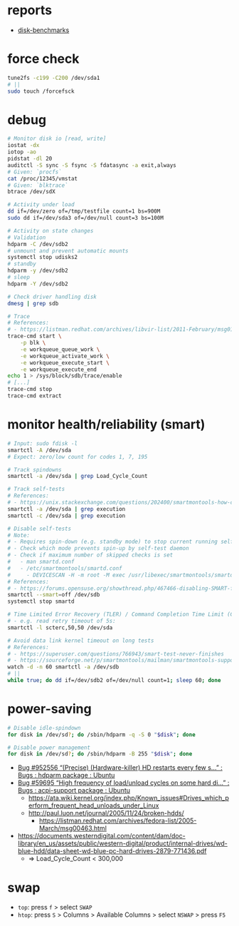 # reports

- [disk-benchmarks](./reports/disk-benchmarks.md)

# force check

```bash
tune2fs -c199 -C200 /dev/sda1
# ||
sudo touch /forcefsck
```

# debug

```bash
# Monitor disk io [read, write]
iostat -dx
iotop -ao
pidstat -dl 20
auditctl -S sync -S fsync -S fdatasync -a exit,always
# Given: `procfs`
cat /proc/12345/vmstat
# Given: `blktrace`
btrace /dev/sdX

# Activity under load
dd if=/dev/zero of=/tmp/testfile count=1 bs=900M
sudo dd if=/dev/sda3 of=/dev/null count=3 bs=100M

# Activity on state changes
# Validation
hdparm -C /dev/sdb2
# unmount and prevent automatic mounts
systemctl stop udisks2
# standby
hdparm -y /dev/sdb2
# sleep
hdparm -Y /dev/sdb2

# Check driver handling disk
dmesg | grep sdb

# Trace
# References:
# - https://listman.redhat.com/archives/libvir-list/2011-February/msg01181.html
trace-cmd start \
    -p blk \
    -e workqueue_queue_work \
    -e workqueue_activate_work \
    -e workqueue_execute_start \
    -e workqueue_execute_end
echo 1 > /sys/block/sdb/trace/enable
# [...]
trace-cmd stop
trace-cmd extract
```

# monitor health/reliability (smart)

```bash
# Input: sudo fdisk -l
smartctl -A /dev/sda
# Expect: zero/low count for codes 1, 7, 195

# Track spindowns
smartctl -a /dev/sda | grep Load_Cycle_Count

# Track self-tests
# References:
# - https://unix.stackexchange.com/questions/202400/smartmontools-how-can-i-know-if-there-is-any-smartctl-test-running-on-my-hard-d
smartctl -a /dev/sda | grep execution
smartctl -c /dev/sda | grep execution

# Disable self-tests
# Note: 
# - Requires spin-down (e.g. standby mode) to stop current running self-test
# - Check which mode prevents spin-up by self-test daemon
# - Check if maximum number of skipped checks is set
#   - man smartd.conf
#   - /etc/smartmontools/smartd.conf
#     - DEVICESCAN -H -m root -M exec /usr/libexec/smartmontools/smartdnotify -n standby,10,q
# References:
# - https://forums.opensuse.org/showthread.php/467466-disabling-SMART-for-HDD-s
smartctl --smart=off /dev/sdb
systemctl stop smartd

# Time Limited Error Recovery (TLER) / Command Completion Time Limit (CCTL)
# - e.g. read retry timeout of 5s:
smartctl -l scterc,50,50 /dev/sda

# Avoid data link kernel timeout on long tests
# References:
# - https://superuser.com/questions/766943/smart-test-never-finishes
# - https://sourceforge.net/p/smartmontools/mailman/smartmontools-support/thread/539B7800.9040001@obluda.cz/
watch -d -n 60 smartctl -a /dev/sdb
# ||
while true; do dd if=/dev/sdb2 of=/dev/null count=1; sleep 60; done
```

# power-saving

```bash
# Disable idle-spindown
for disk in /dev/sd?; do /sbin/hdparm -q -S 0 "$disk"; done

# Disable power management
for disk in /dev/sd?; do /sbin/hdparm -B 255 "$disk"; done
```

- [Bug \#952556 “\(Precise\) \(Hardware\-killer\) HD restarts every few s\.\.\.” : Bugs : hdparm package : Ubuntu](https://bugs.launchpad.net/ubuntu/+source/hdparm/+bug/952556)
- [Bug \#59695 “High frequency of load/unload cycles on some hard di\.\.\.” : Bugs : acpi\-support package : Ubuntu](https://bugs.launchpad.net/ubuntu/+source/acpi-support/+bug/59695)
    - https://ata.wiki.kernel.org/index.php/Known_issues#Drives_which_perform_frequent_head_unloads_under_Linux
    - http://paul.luon.net/journal/2005/11/24/broken-hdds/
        - https://listman.redhat.com/archives/fedora-list/2005-March/msg00463.html
- https://documents.westerndigital.com/content/dam/doc-library/en_us/assets/public/western-digital/product/internal-drives/wd-blue-hdd/data-sheet-wd-blue-pc-hard-drives-2879-771436.pdf
    - => Load_Cycle_Count < 300,000

# swap

- `top`: press `f` > select `SWAP`
- `htop`: press `S` > Columns > Available Columns > select `NSWAP` > press `F5`
